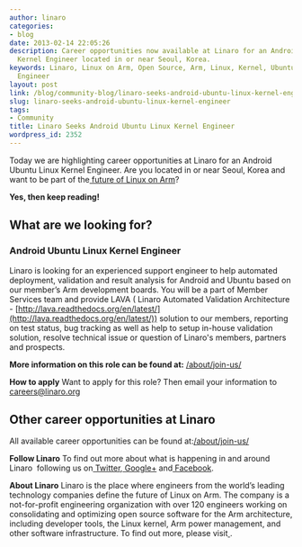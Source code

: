 ```yaml
---
author: linaro
categories:
- blog
date: 2013-02-14 22:05:26
description: Career opportunities now available at Linaro for an Android Ubuntu Linux
  Kernel Engineer located in or near Seoul, Korea.
keywords: Linaro, Linux on Arm, Open Source, Arm, Linux, Kernel, Ubuntu, Android,
  Engineer
layout: post
link: /blog/community-blog/linaro-seeks-android-ubuntu-linux-kernel-engineer/
slug: linaro-seeks-android-ubuntu-linux-kernel-engineer
tags:
- Community
title: Linaro Seeks Android Ubuntu Linux Kernel Engineer
wordpress_id: 2352
---
```


Today we are highlighting career opportunities at Linaro for an Android Ubuntu Linux Kernel Engineer. Are you located in or near Seoul, Korea and want to be part of the[ future of Linux on Arm](/)?

**Yes, then keep reading!**


## What are we looking for?

### **Android Ubuntu Linux Kernel Engineer**


Linaro is looking for an experienced support engineer to help automated deployment, validation and result analysis for Android and Ubuntu based on our member’s Arm development boards. You will be a part of Member Services team and provide LAVA ( Linaro Automated Validation Architecture - [http://lava.readthedocs.org/en/latest/](http://lava.readthedocs.org/en/latest/)) solution to our members, reporting on test status, bug tracking as well as help to setup in-house validation solution, resolve technical issue or question of Linaro's members, partners and prospects.

**More information on this role can be found at:**
[/about/join-us/](/about/join-us/)

**How to apply**
Want to apply for this role? Then email your information to[ careers@linaro.org](/about/join-us/)


## Other career opportunities at Linaro


All available career opportunities can be found at:[/about/join-us/](/about/join-us/)

**Follow Linaro**
To find out more about what is happening in and around Linaro  following us on[ Twitter](https://twitter.com/LinaroOrg),[ Google+](https://plus.google.com/+LinaroOnAir) and[ Facebook](https://www.facebook.com/LinaroOrg).[](/about/join-us/)

**About Linaro**
Linaro is the place where engineers from the world’s leading technology companies define the future of Linux on Arm. The company is a not-for-profit engineering organization with over 120 engineers working on consolidating and optimizing open source software for the Arm architecture, including developer tools, the Linux kernel, Arm power management, and other software infrastructure. To find out more, please visit[ ](/).